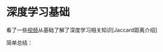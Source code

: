 
# 深度学习基础
看了一些[视频](https://www.bilibili.com/video/BV1K94y1Z7wn/?spm_id_from=333.999.0.0&vd_source=34a5f439de2d2dbd8776ab6af661b559)从基础了解了深度学习相关知识[Jaccard距离介绍]

简单总结：

